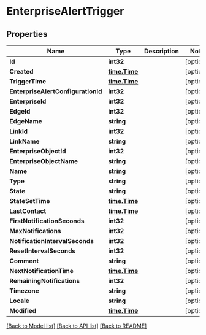 # EnterpriseAlertTrigger

## Properties

Name | Type | Description | Notes
------------ | ------------- | ------------- | -------------
**Id** | **int32** |  | [optional] 
**Created** | [**time.Time**](time.Time.md) |  | [optional] 
**TriggerTime** | [**time.Time**](time.Time.md) |  | [optional] 
**EnterpriseAlertConfigurationId** | **int32** |  | [optional] 
**EnterpriseId** | **int32** |  | [optional] 
**EdgeId** | **int32** |  | [optional] 
**EdgeName** | **string** |  | [optional] 
**LinkId** | **int32** |  | [optional] 
**LinkName** | **string** |  | [optional] 
**EnterpriseObjectId** | **int32** |  | [optional] 
**EnterpriseObjectName** | **string** |  | [optional] 
**Name** | **string** |  | [optional] 
**Type** | **string** |  | [optional] 
**State** | **string** |  | [optional] 
**StateSetTime** | [**time.Time**](time.Time.md) |  | [optional] 
**LastContact** | [**time.Time**](time.Time.md) |  | [optional] 
**FirstNotificationSeconds** | **int32** |  | [optional] 
**MaxNotifications** | **int32** |  | [optional] 
**NotificationIntervalSeconds** | **int32** |  | [optional] 
**ResetIntervalSeconds** | **int32** |  | [optional] 
**Comment** | **string** |  | [optional] 
**NextNotificationTime** | [**time.Time**](time.Time.md) |  | [optional] 
**RemainingNotifications** | **int32** |  | [optional] 
**Timezone** | **string** |  | [optional] 
**Locale** | **string** |  | [optional] 
**Modified** | [**time.Time**](time.Time.md) |  | [optional] 

[[Back to Model list]](../README.md#documentation-for-models) [[Back to API list]](../README.md#documentation-for-api-endpoints) [[Back to README]](../README.md)


